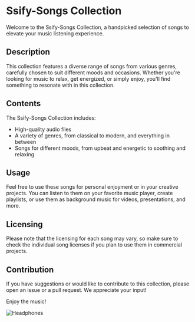 # Ssify-Songs Collection

Welcome to the Ssify-Songs Collection, a handpicked selection of songs to elevate your music listening experience.

## Description

This collection features a diverse range of songs from various genres, carefully chosen to suit different moods and occasions. Whether you're looking for music to relax, get energized, or simply enjoy, you'll find something to resonate with in this collection.

## Contents

The Ssify-Songs Collection includes:

- High-quality audio files
- A variety of genres, from classical to modern, and everything in between
- Songs for different moods, from upbeat and energetic to soothing and relaxing

## Usage

Feel free to use these songs for personal enjoyment or in your creative projects. You can listen to them on your favorite music player, create playlists, or use them as background music for videos, presentations, and more.

## Licensing

Please note that the licensing for each song may vary, so make sure to check the individual song licenses if you plan to use them in commercial projects.

## Contribution

If you have suggestions or would like to contribute to this collection, please open an issue or a pull request. We appreciate your input!

Enjoy the music!

![Headphones](link_to_image.png)
